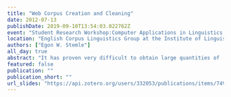 ```yaml
---
title: "Web Corpus Creation and Cleaning"
date: 2012-07-13
publishDate: 2019-09-10T13:54:03.022762Z
event: "Student Research Workshop:Computer Applications in Linguistics (CSRW2012)"
location: "English Corpus Linguistics Group at the Institute of Linguistics and Literary Studies, Technische Universität Darmstadt, Darmstadt, DE"
authors: ["Egon W. Stemle"]
all_day: true
abstract: "It has proven very difficult to obtain large quantities of ‘traditional’ text that is not overly restricted by authorship or publishing companies and their terms of use, or other forms of intellectual property rights, is versatile – and controllable – enough in type, and hence, suitable for various scientific or commercial use-cases. [1,2,3] The growth of the World Wide Web as an information resource has been providing an alternative to large corpora of news feeds, newspaper texts, books, and other electronic versions of classic printed matters: The idea arose to gather data from the Web for it is an unprecedented and virtually inexhaustible source of authentic natural language data and offers the NLP community an opportunity to train statistical models on much larger amounts of data than was previously possible. [4,5,6] However, we observe that after crawling content from the Web the subsequent steps, namely, language identification, tokenising, lemmatising, part-of-speech tagging, indexing, etc. suffer from ’large and messy’ training corpora [. . . ] and interesting [. . . ] regularities may easily be lost among the countless duplicates, index and directory pages, Web spam, open or disguised advertising, and boilerplate [7]. The consequence is that thorough pre-processing and cleaning of Web corpora is crucial in order to obtain reliable frequency data. I will talk about Web corpora, their creation, and the necessary cleaning. [1] Adam Kilgarriff. Googleology is bad science. Comput. Linguist., 33(1):147–151, 2007 [2] Süddeutsche Zeitung Archiv – Allgemeine Geschäftsbedingungen. [3] The British National Corpus (BNC) user licence. Online Version. [4] Gregory Grefenstette and Julien Nioche. Estimation of english and non-english language use on the WWW. In In Recherche d’Information Assistée par Ordinateur (RIAO), pages 237–246, 2000 [5] Pernilla Danielsson and Martijn Wagenmakers, editors. Proceedings of Corpus Linguistics 2005, volume 1 of The Corpus Linguistics Conference Series, 2005. ISSN 1747-9398 [6] Stefan Evert. A lightweight and efficient tool for cleaning web pages. In Proceedings of the 6th International Conference on Language Resources and Evaluation (LREC 2008). [7] Daniel Bauer, Judith Degen, Xiaoye Deng, Priska Herger, Jan Gasthaus, Eugenie Giesbrecht, Lina Jansen, Christin Kalina, Thorben Krüger, Robert Märtin, Martin Schmidt, Simon Scholler, Johannes Steger, Egon Stemle, and Stefan Evert. FIASCO: Filtering the Internet by Automatic Subtree Classification, Osnabrück. In Building and Exploring Web Corpora (WAC3 - 2007) – Proceedings of the 3rd web as corpus workshop, incorporating CLEANEVAL."
featured: false
publication: ""
publication_short: ""
url_slides: "https://api.zotero.org/users/332053/publications/items/74VFGE9A/file/view"
---
```


